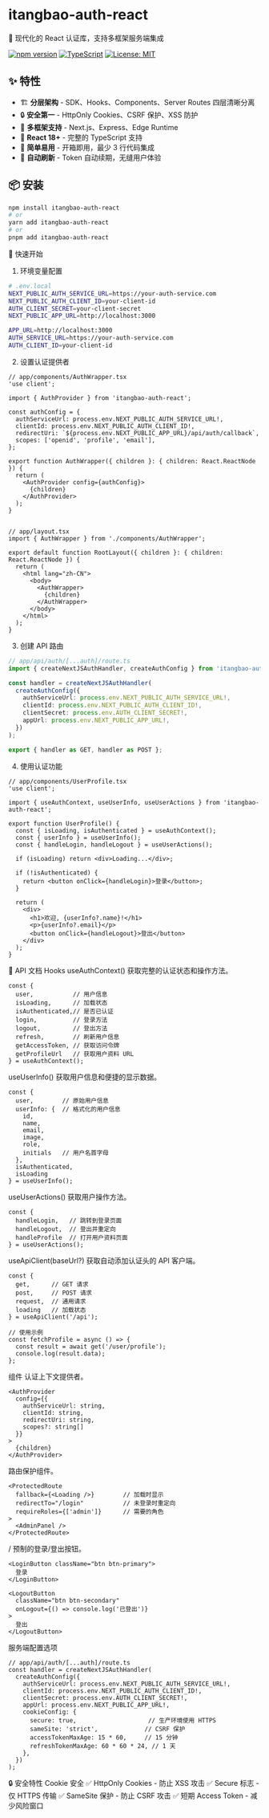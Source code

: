 # itangbao-auth-react

🔐 现代化的 React 认证库，支持多框架服务端集成

[![npm version](https://badge.fury.io/js/itangbao-auth-react.svg)](https://badge.fury.io/js/itangbao-auth-react)
[![TypeScript](https://img.shields.io/badge/TypeScript-Ready-blue.svg)](https://www.typescriptlang.org/)
[![License: MIT](https://img.shields.io/badge/License-MIT-yellow.svg)](https://opensource.org/licenses/MIT)

## ✨ 特性

- 🏗️ **分层架构** - SDK、Hooks、Components、Server Routes 四层清晰分离
- 🔒 **安全第一** - HttpOnly Cookies、CSRF 保护、XSS 防护
- 🚀 **多框架支持** - Next.js、Express、Edge Runtime
- 📱 **React 18+** - 完整的 TypeScript 支持
- 🎯 **简单易用** - 开箱即用，最少 3 行代码集成
- 🔄 **自动刷新** - Token 自动续期，无缝用户体验

## 📦 安装

```bash
npm install itangbao-auth-react
# or
yarn add itangbao-auth-react
# or
pnpm add itangbao-auth-react
```

🚀 快速开始
1. 环境变量配置
```bash
# .env.local
NEXT_PUBLIC_AUTH_SERVICE_URL=https://your-auth-service.com
NEXT_PUBLIC_AUTH_CLIENT_ID=your-client-id
AUTH_CLIENT_SECRET=your-client-secret
NEXT_PUBLIC_APP_URL=http://localhost:3000

APP_URL=http://localhost:3000
AUTH_SERVICE_URL=https://your-auth-service.com
AUTH_CLIENT_ID=your-client-id
```
2. 设置认证提供者
```tsx
// app/components/AuthWrapper.tsx
'use client';

import { AuthProvider } from 'itangbao-auth-react';

const authConfig = {
  authServiceUrl: process.env.NEXT_PUBLIC_AUTH_SERVICE_URL!,
  clientId: process.env.NEXT_PUBLIC_AUTH_CLIENT_ID!,
  redirectUri: `${process.env.NEXT_PUBLIC_APP_URL}/api/auth/callback`,
  scopes: ['openid', 'profile', 'email'],
};

export function AuthWrapper({ children }: { children: React.ReactNode }) {
  return (
    <AuthProvider config={authConfig}>
      {children}
    </AuthProvider>
  );
}


// app/layout.tsx
import { AuthWrapper } from './components/AuthWrapper';

export default function RootLayout({ children }: { children: React.ReactNode }) {
  return (
    <html lang="zh-CN">
      <body>
        <AuthWrapper>
          {children}
        </AuthWrapper>
      </body>
    </html>
  );
}
```
3. 创建 API 路由
```ts
// app/api/auth/[...auth]/route.ts
import { createNextJSAuthHandler, createAuthConfig } from 'itangbao-auth-react/server';

const handler = createNextJSAuthHandler(
  createAuthConfig({
    authServiceUrl: process.env.NEXT_PUBLIC_AUTH_SERVICE_URL!,
    clientId: process.env.NEXT_PUBLIC_AUTH_CLIENT_ID!,
    clientSecret: process.env.AUTH_CLIENT_SECRET!,
    appUrl: process.env.NEXT_PUBLIC_APP_URL!,
  })
);

export { handler as GET, handler as POST };
```

4. 使用认证功能
```tsx
// app/components/UserProfile.tsx
'use client';

import { useAuthContext, useUserInfo, useUserActions } from 'itangbao-auth-react';

export function UserProfile() {
  const { isLoading, isAuthenticated } = useAuthContext();
  const { userInfo } = useUserInfo();
  const { handleLogin, handleLogout } = useUserActions();

  if (isLoading) return <div>Loading...</div>;

  if (!isAuthenticated) {
    return <button onClick={handleLogin}>登录</button>;
  }

  return (
    <div>
      <h1>欢迎, {userInfo?.name}!</h1>
      <p>{userInfo?.email}</p>
      <button onClick={handleLogout}>登出</button>
    </div>
  );
}
```

📖 API 文档
Hooks
useAuthContext()
获取完整的认证状态和操作方法。

```tsx
const {
  user,           // 用户信息
  isLoading,      // 加载状态
  isAuthenticated,// 是否已认证
  login,          // 登录方法
  logout,         // 登出方法
  refresh,        // 刷新用户信息
  getAccessToken, // 获取访问令牌
  getProfileUrl   // 获取用户资料 URL
} = useAuthContext();

```

useUserInfo()
获取用户信息和便捷的显示数据。

```tsx
const {
  user,        // 原始用户信息
  userInfo: {  // 格式化的用户信息
    id,
    name,
    email,
    image,
    role,
    initials   // 用户名首字母
  },
  isAuthenticated,
  isLoading
} = useUserInfo();

```

useUserActions()
获取用户操作方法。

```tsx
const {
  handleLogin,   // 跳转到登录页面
  handleLogout,  // 登出并重定向
  handleProfile  // 打开用户资料页面
} = useUserActions();
```

useApiClient(baseUrl?)
获取自动添加认证头的 API 客户端。

```tsx
const { 
  get,      // GET 请求
  post,     // POST 请求
  request,  // 通用请求
  loading   // 加载状态
} = useApiClient('/api');

// 使用示例
const fetchProfile = async () => {
  const result = await get('/user/profile');
  console.log(result.data);
};
```

组件
<AuthProvider>
认证上下文提供者。

```tsx
<AuthProvider 
  config={{
    authServiceUrl: string,
    clientId: string,
    redirectUri: string,
    scopes?: string[]
  }}
>
  {children}
</AuthProvider>
```

<ProtectedRoute>
路由保护组件。

```tsx
<ProtectedRoute 
  fallback={<Loading />}        // 加载时显示
  redirectTo="/login"           // 未登录时重定向
  requireRoles={['admin']}      // 需要的角色
>
  <AdminPanel />
</ProtectedRoute>

```

<LoginButton> / <LogoutButton>
预制的登录/登出按钮。

```tsx
<LoginButton className="btn btn-primary">
  登录
</LoginButton>

<LogoutButton 
  className="btn btn-secondary"
  onLogout={() => console.log('已登出')}
>
  登出
</LogoutButton>
```





服务端配置选项
```tsx
// app/api/auth/[...auth]/route.ts
const handler = createNextJSAuthHandler(
  createAuthConfig({
    authServiceUrl: process.env.NEXT_PUBLIC_AUTH_SERVICE_URL!,
    clientId: process.env.NEXT_PUBLIC_AUTH_CLIENT_ID!,
    clientSecret: process.env.AUTH_CLIENT_SECRET!,
    appUrl: process.env.NEXT_PUBLIC_APP_URL!,
    cookieConfig: {
      secure: true,                    // 生产环境使用 HTTPS
      sameSite: 'strict',             // CSRF 保护
      accessTokenMaxAge: 15 * 60,     // 15 分钟
      refreshTokenMaxAge: 60 * 60 * 24, // 1 天
    },
  })
);
```

🔒 安全特性
Cookie 安全
✅ HttpOnly Cookies - 防止 XSS 攻击
✅ Secure 标志 - 仅 HTTPS 传输
✅ SameSite 保护 - 防止 CSRF 攻击
✅ 短期 Access Token - 减少风险窗口